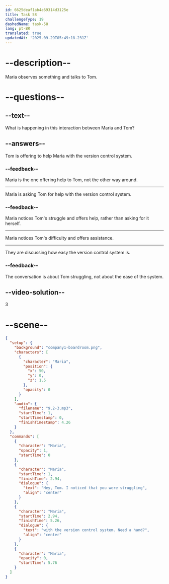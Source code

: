 ```yaml
---
id: 6625deaf1ab4a69314d3125e
title: Task 58
challengeType: 19
dashedName: task-58
lang: pt-BR
translated: true
updatedAt: '2025-09-29T05:49:18.231Z'
---
```


<!-- (Audio) Maria: Hey, Tom. I noticed that you were struggling with the version control system. Need a hand? -->

# --description--

Maria observes something and talks to Tom.

# --questions--

## --text--

What is happening in this interaction between Maria and Tom?

## --answers--

Tom is offering to help Maria with the version control system.

### --feedback--

Maria is the one offering help to Tom, not the other way around.

---

Maria is asking Tom for help with the version control system.

### --feedback--

Maria notices Tom's struggle and offers help, rather than asking for it herself.

---

Maria notices Tom's difficulty and offers assistance.

---

They are discussing how easy the version control system is.

### --feedback--

The conversation is about Tom struggling, not about the ease of the system.

## --video-solution--

3

# --scene--

```json
{
  "setup": {
    "background": "company1-boardroom.png",
    "characters": [
      {
        "character": "Maria",
        "position": {
          "x": 50,
          "y": 0,
          "z": 1.5
        },
        "opacity": 0
      }
    ],
    "audio": {
      "filename": "9.2-3.mp3",
      "startTime": 1,
      "startTimestamp": 0,
      "finishTimestamp": 4.26
    }
  },
  "commands": [
    {
      "character": "Maria",
      "opacity": 1,
      "startTime": 0
    },
    {
      "character": "Maria",
      "startTime": 1,
      "finishTime": 2.94,
      "dialogue": {
        "text": "Hey, Tom. I noticed that you were struggling",
        "align": "center"
      }
    },
    {
      "character": "Maria",
      "startTime": 2.94,
      "finishTime": 5.26,
      "dialogue": {
        "text": "with the version control system. Need a hand?",
        "align": "center"
      }
    },
    {
      "character": "Maria",
      "opacity": 0,
      "startTime": 5.76
    }
  ]
}
```
